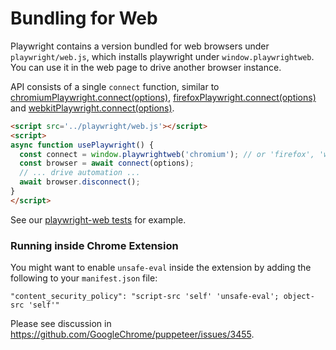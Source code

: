 # Bundling for Web

Playwright contains a version bundled for web browsers under `playwright/web.js`, which
installs playwright under `window.playwrightweb`.
You can use it in the web page to drive another browser instance.

API consists of a single `connect` function, similar to
[chromiumPlaywright.connect(options)](api.md#chromiumplaywrightconnectoptions),
[firefoxPlaywright.connect(options)](api.md#firefoxplaywrightconnectoptions) and
[webkitPlaywright.connect(options)](api.md#webkitplaywrightconnectoptions).

```html
<script src='../playwright/web.js'></script>
<script>
async function usePlaywright() {
  const connect = window.playwrightweb('chromium'); // or 'firefox', 'webkit'
  const browser = await connect(options);
  // ... drive automation ...
  await browser.disconnect();
}
</script>
```

See our [playwright-web tests](https://github.com/Microsoft/playwright/blob/master/test/web.spec.js) for example.

### Running inside Chrome Extension

You might want to enable `unsafe-eval` inside the extension by adding the following
to your `manifest.json` file:

```
"content_security_policy": "script-src 'self' 'unsafe-eval'; object-src 'self'"
```

Please see discussion in https://github.com/GoogleChrome/puppeteer/issues/3455.
